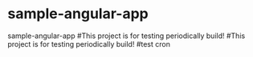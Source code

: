 # sample-angular-app
sample-angular-app
#This project is for testing periodically build!
#This project is for testing periodically build!
#test cron

